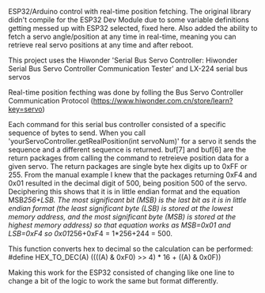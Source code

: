 ESP32/Arduino control with real-time position fetching. The original library didn't compile for the ESP32 Dev Module due to some variable definitions getting messed up with ESP32 selected, fixed here. Also added the ability to fetch a servo angle/position at any time in real-time, meaning you can retrieve real servo positions at any time and after reboot.

This project uses the Hiwonder 'Serial Bus Servo Controller: Hiwonder Serial Bus Servo Controller Communication Tester' and LX-224 serial bus servos

Real-time position fecthing was done by folling the Bus Servo Controller Communication Protocol (https://www.hiwonder.com.cn/store/learn?key=servo)

Each command for this serial bus controller consisted of a specific sequence of bytes to send. When you call 'yourServoController.getRealPosition(int servoNum)' for a servo it sends the sequence and a different sequence is returned. buf[7] and buf[6] are the return packages from calling the command to retreieve position data for a given servo. The return packages are single byte hex digits up to 0xFF or 255. From the manual example I knew that the packages returning 0xF4 and 0x01 resulted in the decimal digit of 500, being position 500 of the servo. Deciphering this shows that it is in little endian format and the equation MSB*256+LSB. The most significant bit (MSB) is the last bit as it is in little endian format (the least significant byte (LSB) is stored at the lowest memory address, and the most significant byte (MSB) is stored at the highest memory address) so that equation works as MSB=0x01 and LSB=0xF4 so 0x01*256+0xF4 = 1*256+244 = 500. 

This function converts hex to decimal so the calculation can be performed: #define HEX_TO_DEC(A) ((((A) & 0xF0) >> 4) * 16 + ((A) & 0x0F))


Making this work for the ESP32 consisted of changing like one line to change a bit of the logic to work the same but format differently.
